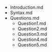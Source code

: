 - Introduction.md
- Syntax.md
- Questions.md
    - Question1.md
    - Question2.md
    - Question3.md
    - Question4.md
    - Question5.md






